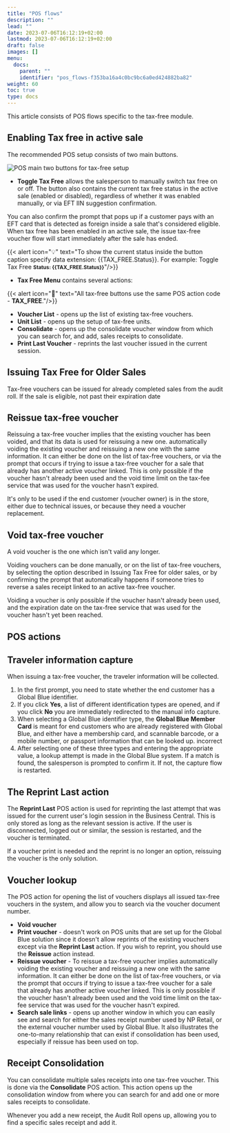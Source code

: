 ```yaml
---
title: "POS flows"
description: ""
lead: ""
date: 2023-07-06T16:12:19+02:00
lastmod: 2023-07-06T16:12:19+02:00
draft: false
images: []
menu:
  docs:
    parent: ""
    identifier: "pos_flows-f353ba16a4c0bc9bc6a0ed424882ba82"
weight: 60
toc: true
type: docs
---
```


This article consists of POS flows specific to the tax-free module.

## Enabling Tax free in active sale

The recommended POS setup consists of two main buttons.

![POS main two buttons for tax-free setup](pos-main-buttons.png)

- **Toggle Tax Free** allows the salesperson to manually switch tax free on or off. The button also contains the current tax free status in the active sale (enabled or disabled), regardless of whether it was enabled manually, or via EFT IIN suggestion confirmation.

You can also confirm the prompt that pops up if a customer pays with an EFT card that is detected as foreign inside a sale that's considered eligible. When tax free has been enabled in an active sale, the issue tax-free voucher flow will start immediately after the sale has ended. 

{{< alert icon="💡" text="To show the current status inside the button caption specify data extension: {{TAX_FREE.Status}}. For example: Toggle Tax Free <b><small>Status: {{TAX_FREE.Status}}</small></b>"/>}}

- **Tax Free Menu** contains several actions:

{{< alert icon="📝" text="All tax-free buttons use the same POS action code - <b>TAX_FREE</b>."/>}}

  - **Voucher List** - opens up the list of existing tax-free vouchers.
  - **Unit List** - opens up the setup of tax-free units.
  - **Consolidate** - opens up the consolidate voucher window from which you can search for, and add, sales receipts to consolidate.
  - **Print Last Voucher** - reprints the last voucher issued in the current session.

## Issuing Tax Free for Older Sales

Tax-free vouchers can be issued for already completed sales from the audit roll. If the sale is eligible, not past their expiration date 

## Reissue tax-free voucher

Reissuing a tax-free voucher implies that the existing voucher has been voided, and that its data is used for reissuing a new one. automatically voiding the existing voucher and reissuing a new one with the same information. It can either be done on the list of tax-free vouchers, or via the prompt that occurs if trying to issue a tax-free voucher for a sale that already has another active voucher linked. This is only possible if the voucher hasn't already been used and the void time limit on the tax-fee service that was used for the voucher hasn't expired.

It's only to be used if the end customer (voucher owner) is in the store, either due to technical issues, or because they need a voucher replacement. 

## Void tax-free voucher

A void voucher is the one which isn't valid any longer. 

Voiding vouchers can be done manually, or on the list of tax-free vouchers, by selecting the option described in Issuing Tax Free for older sales, or by confirming the prompt that automatically happens if someone tries to reverse a sales receipt linked to an active tax-free voucher.  

Voiding a voucher is only possible if the voucher hasn't already been used, and the expiration date on the tax-free service that was used for the voucher hasn't yet been reached. 

## POS actions

## Traveler information capture 

When issuing a tax-free voucher, the traveler information will be collected. 

1. In the first prompt, you need to state whether the end customer has a Global Blue identifier.
2. If you click **Yes**, a list of different identification types are opened, and if you click **No** you are immediately redirected to the manual info capture. 
3. When selecting a Global Blue identifier type, the **Global Blue Member Card** is meant for end customers who are already registered with Global Blue, and either have a membership card, and scannable barcode, or a mobile number, or passport information that can be looked up. incorrect
4. After selecting one of these three types and entering the appropriate value, a lookup attempt is made in the Global Blue system. If a match is found, the salesperson is prompted to confirm it. If not, the capture flow is restarted. 


## The Reprint Last action

The **Reprint Last** POS action is used for reprinting the last attempt that was issued for the current user's login session in the Business Central. This is only stored as long as the relevant session is active. If the user is disconnected, logged out or similar, the session is restarted, and the voucher is terminated. 

If a voucher print is needed and the reprint is no longer an option, reissuing the voucher is the only solution. 

## Voucher lookup

The POS action for opening the list of vouchers displays all issued tax-free vouchers in the system, and allow you to search via the voucher document number. 

- **Void voucher**
- **Print voucher** - doesn't work on POS units that are set up for the Global Blue solution since it doesn't allow reprints of the existing vouchers except via the **Reprint Last** action. If you wish to reprint, you should use the **Reissue** action instead. 
- **Reissue voucher** - To reissue a tax-free voucher implies automatically voiding the existing voucher and reissuing a new one with the same information. It can either be done on the list of tax-free vouchers, or via the prompt that occurs if trying to issue a tax-free voucher for a sale that already has another active voucher linked. This is only possible if the voucher hasn't already been used and the void time limit on the tax-fee service that was used for the voucher hasn't expired.
- **Search sale links** - opens up another window in which you can easily see and search for either the sales receipt number used by NP Retail, or the external voucher number used by Global Blue. It also illustrates the one-to-many relationship that can exist if consolidation has been used, especially if reissue has been used on top. 


## Receipt Consolidation

You can consolidate multiple sales receipts into one tax-free voucher. This is done via the **Consolidate** POS action. This action opens up the consolidation window from where you can search for and add one or more sales receipts to consolidate. 

Whenever you add a new receipt, the Audit Roll opens up, allowing you to find a specific sales receipt and add it. 




